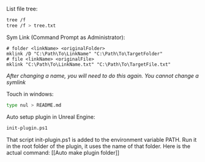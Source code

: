 List file tree:
```bash
tree /f
tree /f > tree.txt
```

Sym Link (Command Prompt as Administrator):
```shell
# folder <linkName> <originalFolder>
mklink /D "C:\Path\To\LinkName" "C:\Path\To\TargetFolder"
# file <linkName> <originalFile>
mklink "C:\Path\To\LinkName.txt" "C:\Path\To\TargetFile.txt"
```
*After changing a name, you will need to do this again. You cannot change a symlink*


Touch in windows:
```bash
type nul > README.md
```

Auto setup plugin in Unreal Engine:
```bash
init-plugin.ps1
```
That script init-plugin.ps1 is added to the environment variable PATH.
Run it in the root folder of the plugin, it uses the name of that folder.
Here is the actual command: [[Auto make plugin folder]]
 